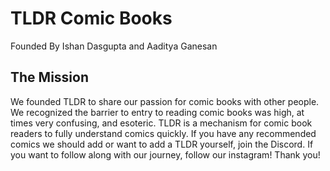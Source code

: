 TLDR Comic Books
==================
Founded By Ishan Dasgupta and Aaditya Ganesan


The Mission
----------
We founded TLDR to share our passion for comic books with other
people. We recognized the barrier to entry to reading comic books
was high, at times very confusing, and esoteric. TLDR is a
mechanism for comic book readers to fully understand comics
quickly. If you have any recommended comics we should add or want
to add a TLDR yourself, join the Discord. If you want to follow
along with our journey, follow our instagram! Thank you!
